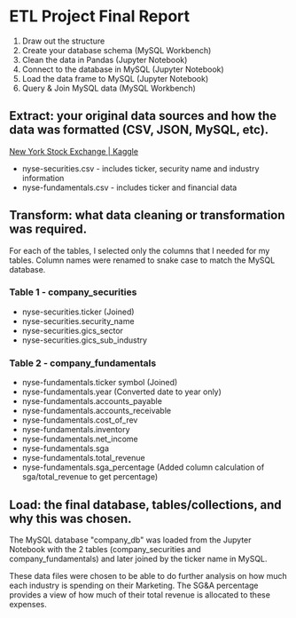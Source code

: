 # ETL Project Final Report

1. Draw out the structure
2. Create your database schema (MySQL Workbench)
3. Clean the data in Pandas (Jupyter Notebook)
4. Connect to the database in MySQL (Jupyter Notebook)
5. Load the data frame to MySQL (Jupyter Notebook)
6. Query & Join MySQL data (MySQL Workbench)

## Extract: your original data sources and how the data was formatted (CSV, JSON, MySQL, etc).
[New York Stock Exchange | Kaggle](https://www.kaggle.com/dgawlik/nyse)
+ nyse-securities.csv - includes ticker, security name and industry information
+ nyse-fundamentals.csv - includes ticker and financial data

## Transform: what data cleaning or transformation was required.
For each of the tables, I selected only the columns that I needed for my tables. Column names were renamed to snake case to match the MySQL database. 

### Table 1 - company_securities
- nyse-securities.ticker (Joined)
- nyse-securities.security_name
- nyse-securities.gics_sector
- nyse-securities.gics_sub_industry

### Table 2 - company_fundamentals
- nyse-fundamentals.ticker symbol (Joined)
- nyse-fundamentals.year (Converted date to year only)
- nyse-fundamentals.accounts_payable
- nyse-fundamentals.accounts_receivable
- nyse-fundamentals.cost_of_rev
- nyse-fundamentals.inventory
- nyse-fundamentals.net_income
- nyse-fundamentals.sga
- nyse-fundamentals.total_revenue 
- nyse-fundamentals.sga_percentage (Added column calculation of sga/total_revenue to get percentage)

## Load: the final database, tables/collections, and why this was chosen.
The MySQL database "company_db" was loaded from the Jupyter Notebook with the 2 tables (company_securities and company_fundamentals) and later joined by the ticker name in MySQL. 

These data files were chosen to be able to do further analysis on how much each industry is spending on their Marketing. The SG&A percentage provides a view of how much of their total revenue is allocated to these expenses. 
